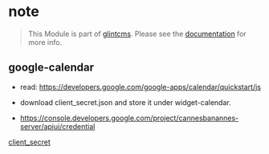 # note

> This Module is part of [glintcms](http://glintcms.com/).
> Please see the [documentation](https://github.com/glintcms/glintcms) for more info.


## google-calendar

- read: https://developers.google.com/google-apps/calendar/quickstart/js

- download client_secret.json and store it under widget-calendar.

- https://console.developers.google.com/project/cannesbanannes-server/apiui/credential

[client_secret](client_secret.json.png)